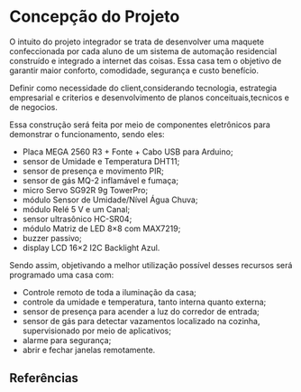 # Concepção do Projeto


O intuito do projeto integrador se trata de desenvolver uma maquete confeccionada por cada aluno de um sistema de automação residencial construído e integrado a internet das coisas. Essa casa tem o objetivo de garantir maior conforto, comodidade, segurança e custo benefício. 

Definir como necessidade do client,considerando tecnologia, estrategia empresarial e criterios e desenvolvimento de planos conceituais,tecnicos e  de negocios. 

Essa construção será feita por meio de componentes eletrônicos para demonstrar o funcionamento, sendo eles:  

* Placa MEGA 2560 R3 + Fonte + Cabo USB para Arduino;
*	sensor de Umidade e Temperatura DHT11;
*	sensor de presença e movimento PIR;
*	sensor de gás MQ-2 inflamável e fumaça;
* micro Servo SG92R 9g TowerPro;
*	módulo Sensor de Umidade/Nível Água Chuva;
*	módulo Relé 5 V e um Canal;
*	sensor ultrasônico HC-SR04;
*	módulo Matriz de LED 8×8 com MAX7219;
*	buzzer passivo;
*	display LCD 16×2 I2C Backlight Azul.

Sendo assim,  objetivando a melhor utilização possível desses recursos será programado uma casa com:

* Controle remoto de toda a iluminação da casa;
*  controle da umidade e temperatura, tanto interna quanto externa;
*  sensor de presença para acender a luz do corredor de entrada;
*  sensor de gás para detectar vazamentos localizado na cozinha, supervisionado por meio de aplicativos;
*  alarme para segurança;
*  abrir e fechar janelas remotamente.

## Referências
